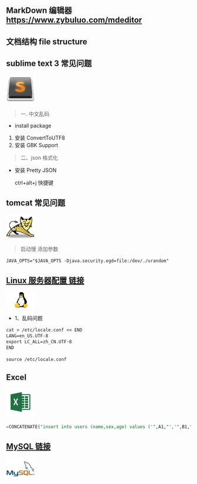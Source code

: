 
## MarkDown 编辑器 https://www.zybuluo.com/mdeditor

## 文档结构 file structure


## sublime text 3  常见问题
<img src="https://github.com/fanhuajun/notes/blob/master/img/sublime.jpg" width="78" height="auto">

> 一. 中文乱码

- install package
1. 安装 ConvertToUTF8
2. 安装 GBK Support

> 二、json 格式化

- 安装 Pretty JSON  
  
  ctrl+alt+j  快捷键
  
## tomcat 常见问题
<img src="https://github.com/fanhuajun/notes/blob/master/img/Tomcat.jpg" width="78" height="auto">

> 启动慢  添加参数

```shell
JAVA_OPTS="$JAVA_OPTS -Djava.security.egd=file:/dev/./urandom"
```

## [Linux 服务器配置 链接](https://github.com/fanhuajun/initServer) ##
<img src="https://github.com/fanhuajun/notes/blob/master/img/linux.jpg" width="78" height="auto">

- 1、乱码问题

```shell
cat > /etc/locale.conf << END
LANG=en_US.UTF-8
export LC_ALL=zh_CN.UTF-8
END

source /etc/locale.conf
```

## Excel
<img src="https://github.com/fanhuajun/notes/blob/master/img/excel.png" width="78" height="auto">

```sql
=CONCATENATE("insert into users (name,sex,age) values ('",A1,"','",B1,"','",C1,"');")
```

## [MySQL 链接](https://github.com/fanhuajun/notes/tree/master/MySQL)
<img src="https://github.com/fanhuajun/notes/blob/master/img/mysql.jpg" width="78" height="auto">